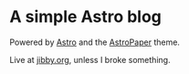 # A simple Astro blog

Powered by [Astro](https://astro.build/) and the [AstroPaper](https://github.com/satnaing/astro-paper) theme.

Live at [jibby.org](https://jibby.org), unless I broke something.
